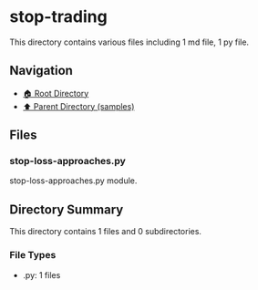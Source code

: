 # stop-trading

This directory contains various files including 1 md file, 1 py file.

## Navigation

* [🏠 Root Directory](/samples/stop-trading/../samples/stop-trading/..README.md)
* [⬆️ Parent Directory (samples)](../README.md)

## Files

### stop-loss-approaches.py

stop-loss-approaches.py module.

## Directory Summary

This directory contains 1 files and 0 subdirectories.

### File Types

* .py: 1 files
